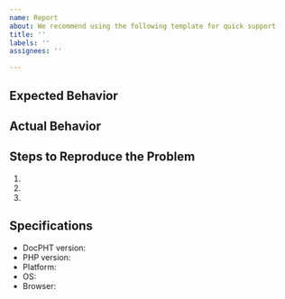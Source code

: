 ```yaml
---
name: Report
about: We recommend using the following template for quick support
title: ''
labels: ''
assignees: ''

---
```


## Expected Behavior


## Actual Behavior


## Steps to Reproduce the Problem

  1.
  2.
  3.

## Specifications

  - DocPHT version:
  - PHP version:
  - Platform:
  - OS:
  - Browser:
